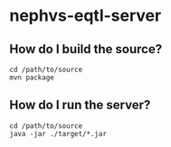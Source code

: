 # nephvs-eqtl-server

## How do I build the source?

```
cd /path/to/source
mvn package
```

## How do I run the server?

```
cd /path/to/source
java -jar ./target/*.jar
```